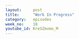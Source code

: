 ```yaml
---
layout:     post
title:      "Work In Progress"
category:   episodes
week_no:    18
youtube_id: KreSZmvmo_M
---
```

